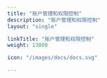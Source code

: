 ```yaml
---
title: "账户管理和权限控制"
description: "账户管理和权限控制"
layout: "single"

linkTitle: "账户管理和权限控制"
weight: 13000

icon: "/images/docs/docs.svg"

---
```


